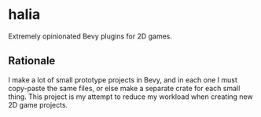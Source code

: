 # halia

Extremely opinionated Bevy plugins for 2D games.

## Rationale

I make a lot of small prototype projects in Bevy, and in each one I must copy-paste the same files, or else make a separate crate for each small thing. This project is my attempt to reduce my workload when creating new 2D game projects.
